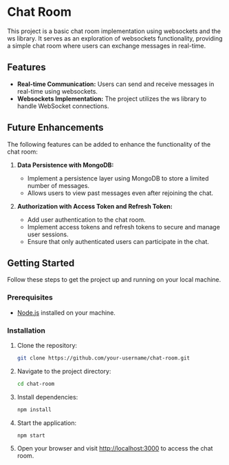

# Chat Room

This project is a basic chat room implementation using websockets and the ws library. It serves as an exploration of websockets functionality, providing a simple chat room where users can exchange messages in real-time.

## Features

- **Real-time Communication:** Users can send and receive messages in real-time using websockets.
- **Websockets Implementation:** The project utilizes the ws library to handle WebSocket connections.

## Future Enhancements

The following features can be added to enhance the functionality of the chat room:

1. **Data Persistence with MongoDB:**
   - Implement a persistence layer using MongoDB to store a limited number of messages.
   - Allows users to view past messages even after rejoining the chat.

2. **Authorization with Access Token and Refresh Token:**
   - Add user authentication to the chat room.
   - Implement access tokens and refresh tokens to secure and manage user sessions.
   - Ensure that only authenticated users can participate in the chat.

## Getting Started

Follow these steps to get the project up and running on your local machine.

### Prerequisites

- [Node.js](https://nodejs.org/) installed on your machine.

### Installation

1. Clone the repository:

   ```bash
   git clone https://github.com/your-username/chat-room.git
   ```

2. Navigate to the project directory:

   ```bash
   cd chat-room
   ```

3. Install dependencies:

   ```bash
   npm install
   ```

4. Start the application:

   ```bash
   npm start
   ```

5. Open your browser and visit [http://localhost:3000](http://localhost:3000) to access the chat room.